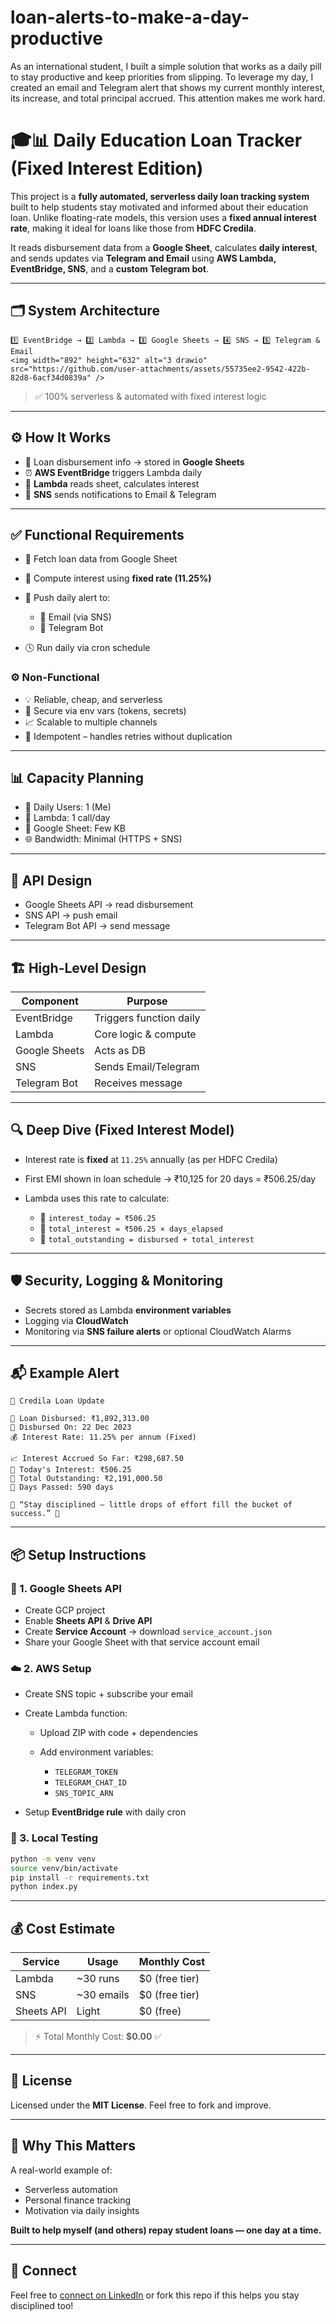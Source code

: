 # loan-alerts-to-make-a-day-productive


As an international student, I built a simple solution that works as a daily pill to stay productive and keep priorities from slipping. To leverage my day, I created an email and Telegram alert that shows my current monthly interest, its increase, and total principal accrued. This attention makes me work hard.


# 🎓📊 Daily Education Loan Tracker (Fixed Interest Edition)

This project is a **fully automated, serverless daily loan tracking system** built to help students stay motivated and informed about their education loan. Unlike floating-rate models, this version uses a **fixed annual interest rate**, making it ideal for loans like those from **HDFC Credila**.

It reads disbursement data from a **Google Sheet**, calculates **daily interest**, and sends updates via **Telegram and Email** using **AWS Lambda, EventBridge, SNS**, and a **custom Telegram bot**.

---

## 🗂️ System Architecture

```
1️⃣ EventBridge → 2️⃣ Lambda → 3️⃣ Google Sheets → 4️⃣ SNS → 5️⃣ Telegram & Email
<img width="892" height="632" alt="3 drawio" src="https://github.com/user-attachments/assets/55735ee2-9542-422b-82d8-6acf34d0839a" />

```

> ✅ 100% serverless & automated with fixed interest logic

---

## ⚙️ How It Works

* 📅 Loan disbursement info → stored in **Google Sheets**
* ⏰ **AWS EventBridge** triggers Lambda daily
* 🧠 **Lambda** reads sheet, calculates interest
* 📣 **SNS** sends notifications to Email & Telegram

---

## ✅ Functional Requirements

* 📄 Fetch loan data from Google Sheet
* 🧮 Compute interest using **fixed rate (11.25%)**
* 🔔 Push daily alert to:

  * 📧 Email (via SNS)
  * 💬 Telegram Bot
* 🕓 Run daily via cron schedule

### ⚙️ Non-Functional

* 💡 Reliable, cheap, and serverless
* 🔐 Secure via env vars (tokens, secrets)
* 📈 Scalable to multiple channels
* 🔁 Idempotent – handles retries without duplication

---

## 📊 Capacity Planning

* 👤 Daily Users: 1 (Me)
* 🧠 Lambda: 1 call/day
* 📄 Google Sheet: Few KB
* 🌐 Bandwidth: Minimal (HTTPS + SNS)

---

## 🧩 API Design

* Google Sheets API → read disbursement
* SNS API → push email
* Telegram Bot API → send message

---

## 🏗️ High-Level Design

| Component     | Purpose                 |
| ------------- | ----------------------- |
| EventBridge   | Triggers function daily |
| Lambda        | Core logic & compute    |
| Google Sheets | Acts as DB              |
| SNS           | Sends Email/Telegram    |
| Telegram Bot  | Receives message        |

---

## 🔍 Deep Dive (Fixed Interest Model)

* Interest rate is **fixed** at `11.25%` annually (as per HDFC Credila)
* First EMI shown in loan schedule → ₹10,125 for 20 days = ₹506.25/day
* Lambda uses this rate to calculate:

  * 🔹 `interest_today = ₹506.25`
  * 🔹 `total_interest = ₹506.25 × days_elapsed`
  * 🔹 `total_outstanding = disbursed + total_interest`

---

## 🛡️ Security, Logging & Monitoring

* Secrets stored as Lambda **environment variables**
* Logging via **CloudWatch**
* Monitoring via **SNS failure alerts** or optional CloudWatch Alarms

---

## 📬 Example Alert

```
📢 Credila Loan Update

📌 Loan Disbursed: ₹1,892,313.00
📅 Disbursed On: 22 Dec 2023
💰 Interest Rate: 11.25% per annum (Fixed)

📈 Interest Accrued So Far: ₹298,687.50
💸 Today's Interest: ₹506.25
🧮 Total Outstanding: ₹2,191,000.50
📆 Days Passed: 590 days

🧠 “Stay disciplined — little drops of effort fill the bucket of success.” 💪
```

---

## 📦 Setup Instructions

### 🔐 1. Google Sheets API

* Create GCP project
* Enable **Sheets API** & **Drive API**
* Create **Service Account** → download `service_account.json`
* Share your Google Sheet with that service account email

### ☁️ 2. AWS Setup

* Create SNS topic + subscribe your email
* Create Lambda function:

  * Upload ZIP with code + dependencies
  * Add environment variables:

    * `TELEGRAM_TOKEN`
    * `TELEGRAM_CHAT_ID`
    * `SNS_TOPIC_ARN`
* Setup **EventBridge rule** with daily cron

### 🧪 3. Local Testing

```bash
python -m venv venv
source venv/bin/activate
pip install -r requirements.txt
python index.py
```

---

## 💰 Cost Estimate

| Service    | Usage       | Monthly Cost    |
| ---------- | ----------- | --------------- |
| Lambda     | \~30 runs   | \$0 (free tier) |
| SNS        | \~30 emails | \$0 (free tier) |
| Sheets API | Light       | \$0 (free)      |

> ⚡ Total Monthly Cost: **\$0.00** ✅

---

## 📜 License

Licensed under the **MIT License**. Feel free to fork and improve.

---

## 🚀 Why This Matters

A real-world example of:

* Serverless automation
* Personal finance tracking
* Motivation via daily insights

**Built to help myself (and others) repay student loans — one day at a time.**

---

## 🤝 Connect

Feel free to [connect on LinkedIn](https://www.linkedin.com/in/eswar-vardhan-3624611b6/) or fork this repo if this helps you stay disciplined too!
